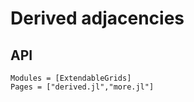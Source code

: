 #  Derived adjacencies

## API
```@autodocs
Modules = [ExtendableGrids]
Pages = ["derived.jl","more.jl"]
```

